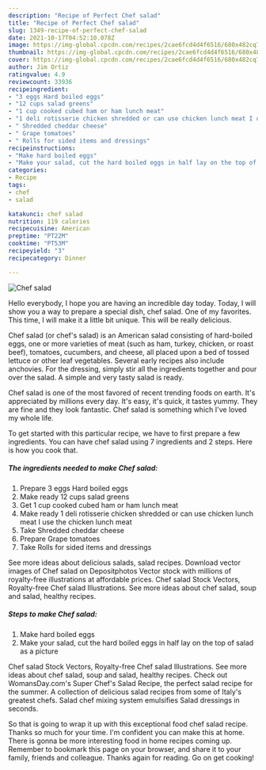 ```yaml
---
description: "Recipe of Perfect Chef salad"
title: "Recipe of Perfect Chef salad"
slug: 1349-recipe-of-perfect-chef-salad
date: 2021-10-17T04:52:10.078Z
image: https://img-global.cpcdn.com/recipes/2cae6fcd4d4f6516/680x482cq70/chef-salad-recipe-main-photo.jpg
thumbnail: https://img-global.cpcdn.com/recipes/2cae6fcd4d4f6516/680x482cq70/chef-salad-recipe-main-photo.jpg
cover: https://img-global.cpcdn.com/recipes/2cae6fcd4d4f6516/680x482cq70/chef-salad-recipe-main-photo.jpg
author: Jim Ortiz
ratingvalue: 4.9
reviewcount: 33936
recipeingredient:
- "3 eggs Hard boiled eggs"
- "12 cups salad greens"
- "1 cup cooked cubed ham or ham lunch meat"
- "1 deli rotisserie chicken shredded or can use chicken lunch meat I use the chicken lunch meat"
- " Shredded cheddar cheese"
- " Grape tomatoes"
- " Rolls for sided items and dressings"
recipeinstructions:
- "Make hard boiled eggs"
- "Make your salad, cut the hard boiled eggs in half lay on the top of salad as a picture"
categories:
- Recipe
tags:
- chef
- salad

katakunci: chef salad 
nutrition: 119 calories
recipecuisine: American
preptime: "PT22M"
cooktime: "PT53M"
recipeyield: "3"
recipecategory: Dinner

---
```



![Chef salad](https://img-global.cpcdn.com/recipes/2cae6fcd4d4f6516/680x482cq70/chef-salad-recipe-main-photo.jpg)

Hello everybody, I hope you are having an incredible day today. Today, I will show you a way to prepare a special dish, chef salad. One of my favorites. This time, I will make it a little bit unique. This will be really delicious.

Chef salad (or chef&#39;s salad) is an American salad consisting of hard-boiled eggs, one or more varieties of meat (such as ham, turkey, chicken, or roast beef), tomatoes, cucumbers, and cheese, all placed upon a bed of tossed lettuce or other leaf vegetables. Several early recipes also include anchovies. For the dressing, simply stir all the ingredients together and pour over the salad. A simple and very tasty salad is ready.

Chef salad is one of the most favored of recent trending foods on earth. It's appreciated by millions every day. It's easy, it's quick, it tastes yummy. They are fine and they look fantastic. Chef salad is something which I've loved my whole life.


To get started with this particular recipe, we have to first prepare a few ingredients. You can have chef salad using 7 ingredients and 2 steps. Here is how you cook that.

<!--inarticleads1-->

##### The ingredients needed to make Chef salad:

1. Prepare 3 eggs Hard boiled eggs
1. Make ready 12 cups salad greens
1. Get 1 cup cooked cubed ham or ham lunch meat
1. Make ready 1 deli rotisserie chicken shredded or can use chicken lunch meat I use the chicken lunch meat
1. Take  Shredded cheddar cheese
1. Prepare  Grape tomatoes
1. Take  Rolls for sided items and dressings


See more ideas about delicious salads, salad recipes. Download vector images of Chef salad on Depositphotos Vector stock with millions of royalty-free illustrations at affordable prices. Chef salad Stock Vectors, Royalty-free Chef salad Illustrations. See more ideas about chef salad, soup and salad, healthy recipes. 

<!--inarticleads2-->

##### Steps to make Chef salad:

1. Make hard boiled eggs
1. Make your salad, cut the hard boiled eggs in half lay on the top of salad as a picture


Chef salad Stock Vectors, Royalty-free Chef salad Illustrations. See more ideas about chef salad, soup and salad, healthy recipes. Check out WomansDay.com&#39;s Super Chef&#39;s Salad Recipe, the perfect salad recipe for the summer. A collection of delicious salad recipes from some of Italy&#39;s greatest chefs. Salad chef mixing system emulsifies Salad dressings in seconds. 

So that is going to wrap it up with this exceptional food chef salad recipe. Thanks so much for your time. I'm confident you can make this at home. There is gonna be more interesting food in home recipes coming up. Remember to bookmark this page on your browser, and share it to your family, friends and colleague. Thanks again for reading. Go on get cooking!
